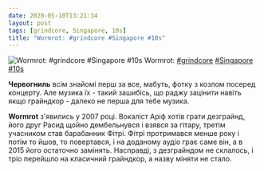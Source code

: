 ```yaml
---
date: 2020-05-10T13:21:14
layout: post
tags: [grindcore, Singapore, 10s]
title: "Wormrot: #grindcore #Singapore #10s"
---
```

![Wormrot: #grindcore #Singapore #10s](https://res.cloudinary.com/vast-space-unexplored/image/upload/q_auto,dpr_auto,w_auto/photos/photo_964_10-05-2020_13-21-14.jpg)
Wormrot: [#grindcore](/tags/#grindcore) [#Singapore](/tags/#Singapore) [#10s](/tags/#10s)

**Червогниль** всім знайомі перш за все, мабуть, фотку з козлом посеред концерту. Але музика їх - такий зашибісь, що раджу зацінити навіть якщо грайндкор - далеко не перша для тебе музика.

**Wormrot** з&#39;явились у 2007 році. Вокаліст Аріф хотів грати дезграйнд, його друг Расид щойно дембельнувся і взявся за гітару, третім учасником став барабанник Фітрі. Фітрі протримався менше року і потім то йшов, то повертався, і на доданому аудіо грає саме він, а в 2015 його остаточно замінять. Насправді, з дезграйндом не склалось, і тріо перейшло на класичний грайндкор, а назву міняти не стало.